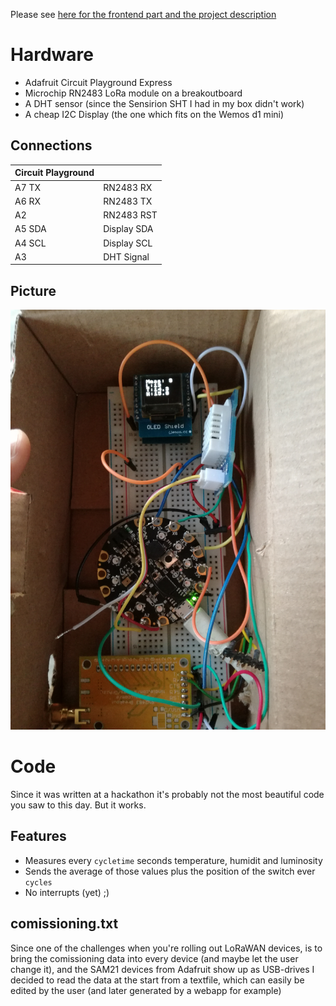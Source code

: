 Please see [here for the frontend part and the project description](https://github.com/loleg/pushthebutton-server)

# Hardware

* Adafruit Circuit Playground Express
* Microchip RN2483 LoRa module on a breakoutboard
* A DHT sensor (since the Sensirion SHT I had in my box didn't work)
* A cheap I2C Display (the one which fits on the Wemos d1 mini)

##  Connections

| Circuit Playground |             |
| ------------------ | ----------- |
| A7 TX              | RN2483 RX   |
| A6 RX              | RN2483 TX   |
| A2                 | RN2483 RST  |
| A5 SDA             | Display SDA |
| A4 SCL             | Display SCL |
| A3                 | DHT Signal  |

## Picture

![Hacked together](img/IMG_20171030_171143.jpg)

# Code

Since it was written at a hackathon it's probably not the most beautiful code you saw to this day. But it works.

## Features

* Measures every `cycletime` seconds temperature, humidit and luminosity
* Sends the average of those values plus the position of the switch ever `cycles` 
* No interrupts (yet) ;)

## comissioning.txt

Since one of the challenges when you're rolling out LoRaWAN devices, is to bring the comissioning data into every device (and maybe let the user change it), and the SAM21 devices from Adafruit show up as USB-drives I decided to read the data at the start from a textfile, which can easily be edited by the user (and later generated by a webapp for example)